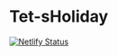 # Tet-sHoliday

[![Netlify Status](https://api.netlify.com/api/v1/badges/4b870c5d-ae87-4ff1-b3c2-93b64ec8e05d/deploy-status)](https://app.netlify.com/sites/tet-holiday/deploys)
